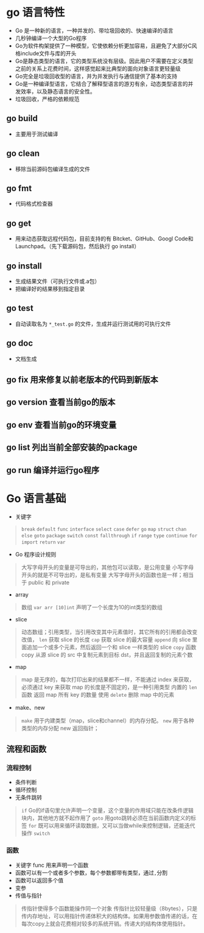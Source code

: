 # go 语言特性
* Go 是一种新的语言，一种并发的、带垃圾回收的、快速编译的语言
* 几秒钟编译一个大型的Go程序
* Go为软件构架提供了一种模型，它使依赖分析更加容易，且避免了大部分C风格include文件与库的开头
* Go是静态类型的语言，它的类型系统没有层级。因此用户不需要在定义类型之前的关系上花费时间，这样感觉起来比典型的面向对象语言更轻量级
* Go完全是垃圾回收型的语言，并为并发执行与通信提供了基本的支持
* Go是一种编译型语言，它结合了解释型语言的游刃有余，动态类型语言的并发效率，以及静态语言的安全性。
* 垃圾回收，严格的依赖规范

## go build
* 主要用于测试编译

## go clean
* 移除当前源码包编译生成的文件

## go fmt
* 代码格式检查器

## go get
* 用来动态获取远程代码包，目前支持的有 Bitcket、GitHub、Googl Code和Launchpad。（先下载源码包，然后执行 go install）

## go install
* 生成结果文件（可执行文件或.a包）
* 把编译好的结果移到指定目录

## go test
* 自动读取名为 `*_test.go` 的文件，生成并运行测试用的可执行文件

## go doc
* 文档生成

## go fix 用来修复以前老版本的代码到新版本
## go version 查看当前go的版本
## go env 查看当前go的环境变量
## go list 列出当前全部安装的package
## go run 编译并运行go程序

# Go 语言基础
* 关键字
> `break`    `default`     `func`   `interface` `select`
> `case`     `defer`       `go`     `map`       `struct`
> `chan`     `else`        `goto`   `package`   `switch`
> `const`    `fallthrough` `if`     `range`     `type`
> `continue` `for`         `import` `return`    `var`

* Go 程序设计规则
> 大写字母开头的变量是可导出的，其他包可以读取，是公用变量
> 小写字母开头的就是不可导出的，是私有变量
> 大写字母开头的函数也是一样；相当于 public 和 private

* array
> 数组 `var arr [10]int` 声明了一个长度为10的int类型的数组

* slice
> 动态数组；引用类型，当引用改变其中元素值时，其它所有的引用都会改变改值，
> `len` 获取 slice 的长度
> `cap` 获取 slice 的最大容量
> `append` 向 slice 里面追加一个或多个元素，然后返回一个和 slice 一样类型的 slice
> `copy` 函数 copy 从源 slice 的 src 中复制元素到目标 dst，并且返回复制的元素个数

* map
> map 是无序的，每次打印出来的结果都不一样，不能通过 index 来获取，必须通过 key 来获取
> map 的长度是不固定的，是一种引用类型
> 内置的 `len` 函数 返回 map 所有 key 的数量
> 使用 `delete` 删除 map 中的元素

* make、new
> `make` 用于内建类型（map，slice和channel）的内存分配。
> `new`  用于各种类型的内存分配
> new 返回指针；

## 流程和函数

### 流程控制
* 条件判断
* 循环控制
* 无条件跳转

> `if` Go的if语句里允许声明一个变量，这个变量的作用域只能在改条件逻辑块内，其他地方就不起作用了
> `goto` 用goto跳转必须在当前函数内定义的标签
> `for` 既可以用来循环读取数据，又可以当做while来控制逻辑，还能迭代操作
> `switch`

### 函数
* 关键字 func 用来声明一个函数
* 函数可以有一个或者多个参数，每个参数都带有类型，通过`,`分割
* 函数可以返回多个值
* 变参
* 传值与指针
> 传指针使得多个函数能操作同一个对象
> 传指针比较轻量级（8bytes），只是传内存地址，可以用指针传递体积大的结构体。如果用参数值传递的话，在每次copy上就会花费相对较多的系统开销。传递大的结构体使用指针。
